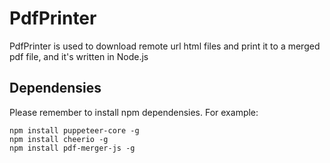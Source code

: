# PdfPrinter
PdfPrinter is used to download remote url html files and print it to a merged pdf file, and it's written in Node.js

## Dependensies
Please remember to install npm dependensies. For example:

```
npm install puppeteer-core -g
npm install cheerio -g
npm install pdf-merger-js -g
```
